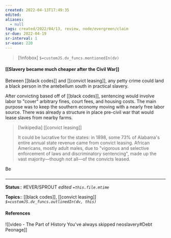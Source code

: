 ```yaml
---
created: 2022-04-13T17:49:35 
edited: 
aliases:
  - null
tags: created/2022/04/13, review, node/evergreen/claim
sr-due: 2022-04-19
sr-interval: 1
sr-ease: 220
---
```

> [!infobox]
`$=customJS.dv_funcs.mentionedIn(dv)`

#### [[Slavery became much cheaper after the Civil War]]

Between [[black codes]] and [[convict leasing]], 
any petty crime could land a black person in the antebellum south in practical slavery.

After convicting based off of [[black codes]], 
sentencing would involve labor to "cover" arbitrary fines, court fees, and housing costs.
The main purpose was to keep the southern economy moving with a nearly free labor source.
There was already a structure in place pre-civil war that would lease slaves from nearby farms. 

> [!wikipedia] [[convict leasing]] 
> 
> It could be lucrative for the states:  in 1898, some 73% of Alabama's entire annual state revenue came from convict leasing.
> African Americans, mostly adult males, due to "vigorous and selective enforcement of laws and discriminatory sentencing", made up the vast majority—though not all—of the convicts leased.

Be

### <hr class="footnote"/>

**Status**:: #EVER/SPROUT
*edited `=this.file.mtime`*

**Topics**:: [[black codes]], [[convict leasing]]
*`$=customJS.dv_funcs.outlinedIn(dv, this)`*

#### References

![[video - The Part of History You've always skipped neoslavery#Debt Peonage]]
